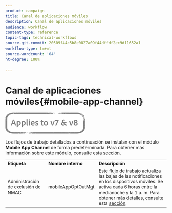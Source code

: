 ```yaml
---
product: campaign
title: Canal de aplicaciones móviles
description: Canal de aplicaciones móviles
audience: workflow
content-type: reference
topic-tags: technical-workflows
source-git-commit: 20509f44c5b8e0827a09f44dffdf2ec9d11652a1
workflow-type: tm+mt
source-wordcount: '64'
ht-degree: 100%

---
```



# Canal de aplicaciones móviles{#mobile-app-channel}

![](../../assets/common.svg)

Los flujos de trabajo detallados a continuación se instalan con el módulo **Mobile App Channel** de forma predeterminada. Para obtener más información sobre este módulo, consulte esta [sección](../../delivery/using/about-mobile-app-channel.md).

<table> 
 <tbody> 
  <tr> 
   <td> <strong>Etiqueta</strong><br /> </td> 
   <td> <strong>Nombre interno</strong><br /> </td> 
   <td> <strong>Descripción</strong><br /> </td> 
  </tr> 
  <tr> 
   <td> <span class="uicontrol">Administración de exclusión de NMAC</span> <br /> </td> 
   <td> <span class="uicontrol">mobileAppOptOutMgt</span> <br /> </td> 
   <td> Este flujo de trabajo actualiza las bajas de las notificaciones en los dispositivos móviles. Se activa cada 6 horas entre la medianoche y la 1 a. m. Para obtener más detalles, consulte esta <a href="../../delivery/using/understanding-quarantine-management.md#push-notification-quarantines">sección</a>.<br /> </td> 
  </tr> 
 </tbody> 
</table>

